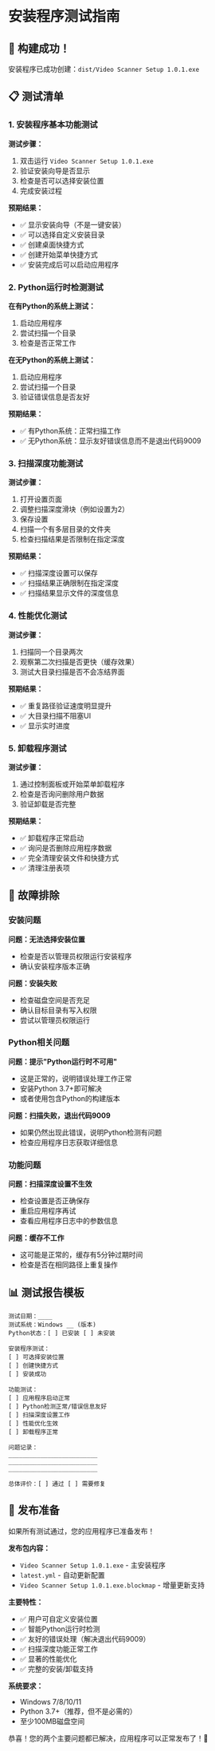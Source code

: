 # 安装程序测试指南

## 🎉 构建成功！

安装程序已成功创建：`dist/Video Scanner Setup 1.0.1.exe`

## 📋 测试清单

### 1. 安装程序基本功能测试

**测试步骤：**
1. 双击运行 `Video Scanner Setup 1.0.1.exe`
2. 验证安装向导是否显示
3. 检查是否可以选择安装位置
4. 完成安装过程

**预期结果：**
- ✅ 显示安装向导（不是一键安装）
- ✅ 可以选择自定义安装目录
- ✅ 创建桌面快捷方式
- ✅ 创建开始菜单快捷方式
- ✅ 安装完成后可以启动应用程序

### 2. Python运行时检测测试

**在有Python的系统上测试：**
1. 启动应用程序
2. 尝试扫描一个目录
3. 检查是否正常工作

**在无Python的系统上测试：**
1. 启动应用程序
2. 尝试扫描一个目录
3. 验证错误信息是否友好

**预期结果：**
- ✅ 有Python系统：正常扫描工作
- ✅ 无Python系统：显示友好错误信息而不是退出代码9009

### 3. 扫描深度功能测试

**测试步骤：**
1. 打开设置页面
2. 调整扫描深度滑块（例如设置为2）
3. 保存设置
4. 扫描一个有多层目录的文件夹
5. 检查扫描结果是否限制在指定深度

**预期结果：**
- ✅ 扫描深度设置可以保存
- ✅ 扫描结果正确限制在指定深度
- ✅ 扫描结果显示文件的深度信息

### 4. 性能优化测试

**测试步骤：**
1. 扫描同一个目录两次
2. 观察第二次扫描是否更快（缓存效果）
3. 测试大目录扫描是否不会冻结界面

**预期结果：**
- ✅ 重复路径验证速度明显提升
- ✅ 大目录扫描不阻塞UI
- ✅ 显示实时进度

### 5. 卸载程序测试

**测试步骤：**
1. 通过控制面板或开始菜单卸载程序
2. 检查是否询问删除用户数据
3. 验证卸载是否完整

**预期结果：**
- ✅ 卸载程序正常启动
- ✅ 询问是否删除应用程序数据
- ✅ 完全清理安装文件和快捷方式
- ✅ 清理注册表项

## 🔧 故障排除

### 安装问题

**问题：无法选择安装位置**
- 检查是否以管理员权限运行安装程序
- 确认安装程序版本正确

**问题：安装失败**
- 检查磁盘空间是否充足
- 确认目标目录有写入权限
- 尝试以管理员权限运行

### Python相关问题

**问题：提示"Python运行时不可用"**
- 这是正常的，说明错误处理工作正常
- 安装Python 3.7+即可解决
- 或者使用包含Python的构建版本

**问题：扫描失败，退出代码9009**
- 如果仍然出现此错误，说明Python检测有问题
- 检查应用程序日志获取详细信息

### 功能问题

**问题：扫描深度设置不生效**
- 检查设置是否正确保存
- 重启应用程序再试
- 查看应用程序日志中的参数信息

**问题：缓存不工作**
- 这可能是正常的，缓存有5分钟过期时间
- 检查是否在相同路径上重复操作

## 📊 测试报告模板

```
测试日期：____
测试系统：Windows __ (版本)
Python状态：[ ] 已安装 [ ] 未安装

安装程序测试：
[ ] 可选择安装位置
[ ] 创建快捷方式
[ ] 安装成功

功能测试：
[ ] 应用程序启动正常
[ ] Python检测正常/错误信息友好
[ ] 扫描深度设置工作
[ ] 性能优化生效
[ ] 卸载程序正常

问题记录：
_________________________
_________________________
_________________________

总体评价：[ ] 通过 [ ] 需要修复
```

## 🚀 发布准备

如果所有测试通过，您的应用程序已准备发布！

**发布包内容：**
- `Video Scanner Setup 1.0.1.exe` - 主安装程序
- `latest.yml` - 自动更新配置
- `Video Scanner Setup 1.0.1.exe.blockmap` - 增量更新支持

**主要特性：**
- ✅ 用户可自定义安装位置
- ✅ 智能Python运行时检测
- ✅ 友好的错误处理（解决退出代码9009）
- ✅ 扫描深度功能正常工作
- ✅ 显著的性能优化
- ✅ 完整的安装/卸载支持

**系统要求：**
- Windows 7/8/10/11
- Python 3.7+（推荐，但不是必需的）
- 至少100MB磁盘空间

恭喜！您的两个主要问题都已解决，应用程序可以正常发布了！🎉
